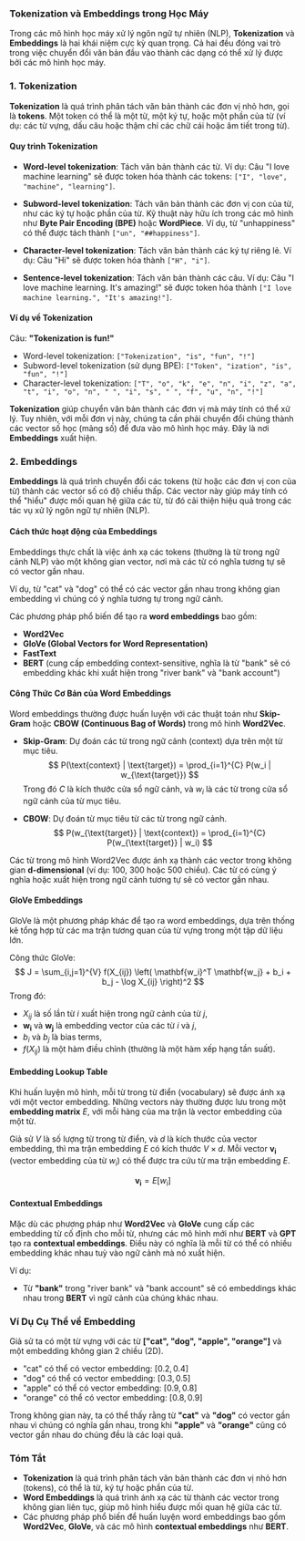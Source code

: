 ### **Tokenization và Embeddings trong Học Máy**

Trong các mô hình học máy xử lý ngôn ngữ tự nhiên (NLP), **Tokenization** và **Embeddings** là hai khái niệm cực kỳ quan trọng. Cả hai đều đóng vai trò trong việc chuyển đổi văn bản đầu vào thành các dạng có thể xử lý được bởi các mô hình học máy.

### **1. Tokenization**

**Tokenization** là quá trình phân tách văn bản thành các đơn vị nhỏ hơn, gọi là **tokens**. Một token có thể là một từ, một ký tự, hoặc một phần của từ (ví dụ: các từ vựng, dấu câu hoặc thậm chí các chữ cái hoặc âm tiết trong từ).

#### **Quy trình Tokenization**

- **Word-level tokenization**: Tách văn bản thành các từ.
  Ví dụ: Câu "I love machine learning" sẽ được token hóa thành các tokens: `["I", "love", "machine", "learning"]`.
  
- **Subword-level tokenization**: Tách văn bản thành các đơn vị con của từ, như các ký tự hoặc phần của từ. Kỹ thuật này hữu ích trong các mô hình như **Byte Pair Encoding (BPE)** hoặc **WordPiece**. Ví dụ, từ "unhappiness" có thể được tách thành `["un", "##happiness"]`.

- **Character-level tokenization**: Tách văn bản thành các ký tự riêng lẻ.
  Ví dụ: Câu "Hi" sẽ được token hóa thành `["H", "i"]`.

- **Sentence-level tokenization**: Tách văn bản thành các câu.
  Ví dụ: Câu "I love machine learning. It's amazing!" sẽ được token hóa thành `["I love machine learning.", "It's amazing!"]`.

#### **Ví dụ về Tokenization**

Câu: **"Tokenization is fun!"**
- Word-level tokenization: `["Tokenization", "is", "fun", "!"]`
- Subword-level tokenization (sử dụng BPE): `["Token", "ization", "is", "fun", "!"]`
- Character-level tokenization: `["T", "o", "k", "e", "n", "i", "z", "a", "t", "i", "o", "n", " ", "i", "s", " ", "f", "u", "n", "!"]`

**Tokenization** giúp chuyển văn bản thành các đơn vị mà máy tính có thể xử lý. Tuy nhiên, với mỗi đơn vị này, chúng ta cần phải chuyển đổi chúng thành các vector số học (mảng số) để đưa vào mô hình học máy. Đây là nơi **Embeddings** xuất hiện.

### **2. Embeddings**

**Embeddings** là quá trình chuyển đổi các tokens (từ hoặc các đơn vị con của từ) thành các vector số có độ chiều thấp. Các vector này giúp máy tính có thể "hiểu" được mối quan hệ giữa các từ, từ đó cải thiện hiệu quả trong các tác vụ xử lý ngôn ngữ tự nhiên (NLP).

#### **Cách thức hoạt động của Embeddings**

Embeddings thực chất là việc ánh xạ các tokens (thường là từ trong ngữ cảnh NLP) vào một không gian vector, nơi mà các từ có nghĩa tương tự sẽ có vector gần nhau.

Ví dụ, từ "cat" và "dog" có thể có các vector gần nhau trong không gian embedding vì chúng có ý nghĩa tương tự trong ngữ cảnh.

Các phương pháp phổ biến để tạo ra **word embeddings** bao gồm:
- **Word2Vec**
- **GloVe (Global Vectors for Word Representation)**
- **FastText**
- **BERT** (cung cấp embedding context-sensitive, nghĩa là từ "bank" sẽ có embedding khác khi xuất hiện trong "river bank" và "bank account")

#### **Công Thức Cơ Bản của Word Embeddings**

Word embeddings thường được huấn luyện với các thuật toán như **Skip-Gram** hoặc **CBOW (Continuous Bag of Words)** trong mô hình **Word2Vec**.

- **Skip-Gram**: Dự đoán các từ trong ngữ cảnh (context) dựa trên một từ mục tiêu.
  $$
  P(\text{context} | \text{target}) = \prod_{i=1}^{C} P(w_i | w_{\text{target}})
  $$
  Trong đó $C$ là kích thước cửa sổ ngữ cảnh, và $w_i$ là các từ trong cửa sổ ngữ cảnh của từ mục tiêu.

- **CBOW**: Dự đoán từ mục tiêu từ các từ trong ngữ cảnh.
  $$
  P(w_{\text{target}} | \text{context}) = \prod_{i=1}^{C} P(w_{\text{target}} | w_i)
  $$

Các từ trong mô hình Word2Vec được ánh xạ thành các vector trong không gian **d-dimensional** (ví dụ: 100, 300 hoặc 500 chiều). Các từ có cùng ý nghĩa hoặc xuất hiện trong ngữ cảnh tương tự sẽ có vector gần nhau.

#### **GloVe Embeddings**

GloVe là một phương pháp khác để tạo ra word embeddings, dựa trên thống kê tổng hợp từ các ma trận tương quan của từ vựng trong một tập dữ liệu lớn.

Công thức GloVe:
$$
J = \sum_{i,j=1}^{V} f(X_{ij}) \left( \mathbf{w_i}^T \mathbf{w_j} + b_i + b_j - \log X_{ij} \right)^2
$$
Trong đó:
- $X_{ij}$ là số lần từ $i$ xuất hiện trong ngữ cảnh của từ $j$,
- $\mathbf{w_i}$ và $\mathbf{w_j}$ là embedding vector của các từ $i$ và $j$,
- $b_i$ và $b_j$ là bias terms,
- $f(X_{ij})$ là một hàm điều chỉnh (thường là một hàm xếp hạng tần suất).

#### **Embedding Lookup Table**

Khi huấn luyện mô hình, mỗi từ trong từ điển (vocabulary) sẽ được ánh xạ với một vector embedding. Những vectors này thường được lưu trong một **embedding matrix** $E$, với mỗi hàng của ma trận là vector embedding của một từ.

Giả sử $V$ là số lượng từ trong từ điển, và $d$ là kích thước của vector embedding, thì ma trận embedding $E$ có kích thước $V \times d$. Mỗi vector $\mathbf{v_i}$ (vector embedding của từ $w_i$) có thể được tra cứu từ ma trận embedding $E$.

$$
\mathbf{v_i} = E[w_i]
$$

#### **Contextual Embeddings**

Mặc dù các phương pháp như **Word2Vec** và **GloVe** cung cấp các embedding từ cố định cho mỗi từ, nhưng các mô hình mới như **BERT** và **GPT** tạo ra **contextual embeddings**. Điều này có nghĩa là mỗi từ có thể có nhiều embedding khác nhau tuỳ vào ngữ cảnh mà nó xuất hiện.

Ví dụ:
- Từ **"bank"** trong "river bank" và "bank account" sẽ có embeddings khác nhau trong **BERT** vì ngữ cảnh của chúng khác nhau.

### **Ví Dụ Cụ Thể về Embedding**

Giả sử ta có một từ vựng với các từ **["cat", "dog", "apple", "orange"]** và một embedding không gian 2 chiều (2D).

- "cat" có thể có vector embedding: $[0.2, 0.4]$
- "dog" có thể có vector embedding: $[0.3, 0.5]$
- "apple" có thể có vector embedding: $[0.9, 0.8]$
- "orange" có thể có vector embedding: $[0.8, 0.9]$

Trong không gian này, ta có thể thấy rằng từ **"cat"** và **"dog"** có vector gần nhau vì chúng có nghĩa gần nhau, trong khi **"apple"** và **"orange"** cũng có vector gần nhau do chúng đều là các loại quả.

### **Tóm Tắt**

- **Tokenization** là quá trình phân tách văn bản thành các đơn vị nhỏ hơn (tokens), có thể là từ, ký tự hoặc phần của từ.
- **Word Embeddings** là quá trình ánh xạ các từ thành các vector trong không gian liên tục, giúp mô hình hiểu được mối quan hệ giữa các từ.
- Các phương pháp phổ biến để huấn luyện word embeddings bao gồm **Word2Vec**, **GloVe**, và các mô hình **contextual embeddings** như **BERT**.
